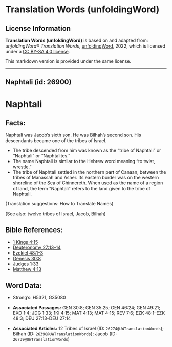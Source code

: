 # Translation Words (unfoldingWord)

## License Information

**Translation Words (unfoldingWord)** is based on and adapted from: _unfoldingWord® Translation Words_, [unfoldingWord](https://unfoldingword.org/utw), 2022, which is licensed under a [CC BY-SA 4.0 license](https://creativecommons.org/licenses/by-sa/4.0/legalcode.en).

This markdown version is provided under the same license.



--------------------------------

## Naphtali (id: 26900)

Naphtali
========

Facts:
------

Naphtali was Jacob’s sixth son. He was Bilhah’s second son. His descendants became one of the tribes of Israel.

* The tribe descended from him was known as the “tribe of Naphtali” or “Naphtali” or “Naphtalites.”
* The name Naphtali is similar to the Hebrew word meaning “to twist, wrestle.”
* The tribe of Naphtali settled in the northern part of Canaan, between the tribes of Manassah and Asher. Its eastern border was on the western shoreline of the Sea of Chinnereth. When used as the name of a region of land, the term “Naphtali” refers to the land given to the tribe of Naphtali.

(Translation suggestions: How to Translate Names)

(See also: twelve tribes of Israel, Jacob, Bilhah)

Bible References:
-----------------

* [1 Kings 4:15](https://ref.ly/1Kgs4:15)
* [Deuteronomy 27:13–14](https://ref.ly/Deut27:13-Deut27:14)
* [Ezekiel 48:1–3](https://ref.ly/Ezek48:1-Ezek48:3)
* [Genesis 30:8](https://ref.ly/Gen30:8)
* [Judges 1:33](https://ref.ly/Judg1:33)
* [Matthew 4:13](https://ref.ly/Matt4:13)

Word Data:
----------

* Strong’s: H5321, G35080

* **Associated Passages:** GEN 30:8; GEN 35:25; GEN 46:24; GEN 49:21; EXO 1:4; JDG 1:33; 1KI 4:15; MAT 4:13; MAT 4:15; REV 7:6; EZK 48:1–EZK 48:3; DEU 27:13–DEU 27:14
* **Associated Articles:** 12 Tribes of Israel (ID: `26274@UWTranslationWords`); Bilhah (ID: `26398@UWTranslationWords`); Jacob (ID: `26739@UWTranslationWords`)

